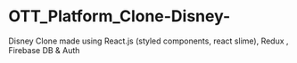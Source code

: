 # OTT_Platform_Clone-Disney-
Disney Clone made using React.js (styled components, react slime), Redux , Firebase DB &amp; Auth

